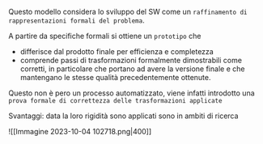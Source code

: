 Questo modello considera lo sviluppo del SW come un `raffinamento di rappresentazioni formali del problema`.

A partire da specifiche formali si ottiene un `prototipo` che
- differisce dal prodotto finale per efficienza e completezza
- comprende passi di trasformazioni formalmente dimostrabili come corretti, in particolare che portano ad avere la versione finale e che mantengano le stesse qualità precedentemente ottenute.

Questo non è pero un processo automatizzato, viene infatti introdotto una `prova formale di correttezza delle trasformazioni applicate `

Svantaggi: data la loro rigidità sono applicati sono in ambiti di ricerca

![[Immagine 2023-10-04 102718.png|400]]